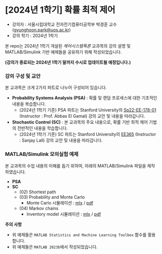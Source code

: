# [2024년 1학기] 확률 최적 제어

- 강의자 : 서울시립대학교 전자전기컴퓨터공학부 박경훈 교수(gyunghoon.park@uos.ac.kr)
- 강의 학기 : 2024년 1학기

본 repo는 2024년 1학기 개설된 *제어시스템특론* 교과목의 강의 설명 및 MATLAB/Simulink 기반 예제들을 공유하기 위해 작성되었습니다.

**(강의가 종료되는 2024년 1학기 말까지 수시로 업데이트될 예정입니다.)**

### 강의 구성 및 교안

본 교과목은 크게 2가지 파트로 나누어 구성되어 있습니다. 
- **Probability Systems Analysis (PSA)** : 확률 및 랜덤 프로세스에 대한 기초적인 내용을 복습합니다.
  - (2024년 1학기 기준) PSA 파트는 Stanford University의 [Sp22-EE-178-01](https://canvas.stanford.edu/courses/155726) (Instructor : Prof. Abbas El Gamal) 강의 교안 및 내용을 따라갑니다.
- **Stochastic Control (SC)** : 본 교과목의 주요 내용으로, 확률 기반 최적 제어 기법의 전반적인 내용을 학습합니다.
  - (2024년 1학기 기준) SC 파트는 Stanford University의 [EE365](https://web.stanford.edu/class/ee365/index.html) (Instructor : Sanjay Lall) 강의 교안 및 내용을 따라갑니다.

### MATLAB/Simulink 모의실험 예제

본 교과목의 수업 내용의 이해를 돕기 위하여, 아래의 MATLAB/Simulink 파일을 제작하였습니다. 

- **PSA**
- **SC**
  - (02) Shortest path
  - (03) Probability and Monte Carlo
    - Monte Carlo 시뮬레이션 : [mlx](/SC/monte_carlo_example.mlx) / [pdf](/SC/monte_carlo_example.pdf)
  - (04) Markov chains
    - Inventory model 시뮬레이션 : [mlx](/SC/inventory_model_example.mlx) / [pdf](/SC/inventory_model_example.pdf)

**주의 사항**
- 위 예제들은 `MATLAB Statistics and Machine Learning Toolbox` 함수를 활용합니다. 
- 위 예제들은 `MATLAB 2023b`에서 작성되었습니다.  